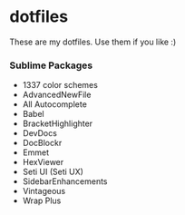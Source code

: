 # dotfiles

These are my dotfiles. Use them if you like :)

### Sublime Packages
- 1337 color schemes
- AdvancedNewFile
- All Autocomplete
- Babel
- BracketHighlighter
- DevDocs
- DocBlockr
- Emmet
- HexViewer
- Seti UI (Seti UX)
- SidebarEnhancements
- Vintageous
- Wrap Plus
